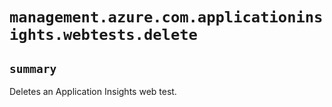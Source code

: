 # `management.azure.com.applicationinsights.webtests.delete`

## `summary`
Deletes an Application Insights web test.


